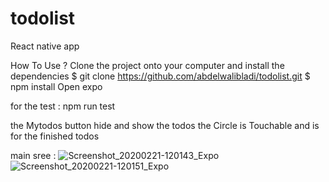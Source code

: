 # todolist
React native app 


How To Use ?
Clone the project onto your computer and install the dependencies
$ git clone https://github.com/abdelwalibladi/todolist.git
$ npm install 
Open expo 

for the test : npm run test 

the Mytodos button hide and show the todos 
the Circle is Touchable and is for the finished todos

main sree : 
![Screenshot_20200221-120143_Expo](https://user-images.githubusercontent.com/61286819/75029288-13b0a400-54a2-11ea-8bfc-029bf6ea9acc.jpg)
![Screenshot_20200221-120151_Expo](https://user-images.githubusercontent.com/61286819/75029292-14e1d100-54a2-11ea-9350-8eee0e8146d3.jpg)

